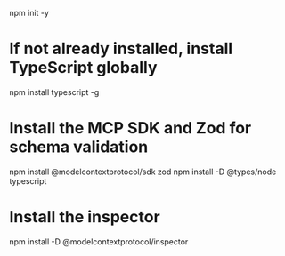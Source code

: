 npm init -y

# If not already installed, install TypeScript globally
npm install typescript -g

# Install the MCP SDK and Zod for schema validation
npm install @modelcontextprotocol/sdk zod
npm install -D @types/node typescript

# Install the inspector
npm install -D @modelcontextprotocol/inspector

